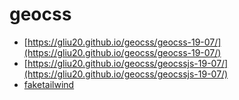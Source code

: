 # geocss

* [https://gliu20.github.io/geocss/geocss-19-07/](https://gliu20.github.io/geocss/geocss-19-07/)
* [https://gliu20.github.io/geocss/geocssjs-19-07/](https://gliu20.github.io/geocss/geocssjs-19-07/)
* [faketailwind](https://gliu20.github.io/faketailwind/)

